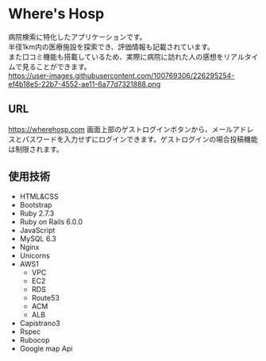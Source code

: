 # Where's Hosp

病院検索に特化したアプリケーションです。<br>
半径1km内の医療施設を探索でき、評価情報も記載されています。<br>
また口コミ機能も搭載しているため、実際に病院に訪れた人の感想をリアルタイムで見ることができます。<br>
https://user-images.githubusercontent.com/100769306/226295254-ef4b18e5-22b7-4552-ae11-6a77d7321888.png

## URL

https://wherehosp.com
画面上部のゲストログインボタンから、メールアドレスとパスワードを入力せずにログインできます。ゲストログインの場合投稿機能は制限されます。

## 使用技術

- HTML&CSS
- Bootstrap
- Ruby 2.7.3
- Ruby on Rails 6.0.0
- JavaScript
- MySQL 6.3
- Nginx
- Unicorns 
- AWS1
    - VPC
    - EC2
    - RDS
    - Route53
    - ACM
    - ALB
- Capistrano3
- Rspec
- Rubocop
- Google map Api
